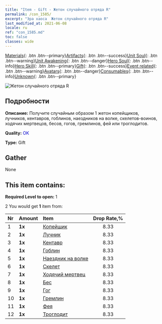 ```yaml
---
title: "Item - Gift - Жетон случайного отряда R"
permalink: /con_1585/
excerpt: "Эра хаоса  Жетон случайного отряда R"
last_modified_at: 2021-06-08
locale: ru
ref: "con_1585.md"
toc: false
classes: wide
---
```

 [Materials](/ItemsRU/){: .btn .btn--primary}[Artifacts](/ItemsRU/Artifacts/){: .btn .btn--success}[Unit Soul](/ItemsRU/UnitSoul/){: .btn .btn--warning}[Unit Awakening](/ItemsRU/UnitAwakening/){: .btn .btn--danger}[Hero Soul](/ItemsRU/HeroSoul/){: .btn .btn--info}[Hero Skill](/ItemsRU/HeroSkill/){: .btn .btn--primary}[Gift](/ItemsRU/Gift/){: .btn .btn--success}[Event related](/ItemsRU/Events/){: .btn .btn--warning}[Avatars](/ItemsRU/Avatars/){: .btn .btn--danger}[Consumables](/ItemsRU/Consumables/){: .btn .btn--info}[Unknown](/ItemsRU/Unknown/){: .btn .btn--primary}

 ![Жетон случайного отряда R](/images/t/i_907200.png)

## Подробности
 **Описание:** Получите случайным образом 1 жетон копейщиков, лучников, кентавров, гоблинов, наездников на волке, скелетов-воинов, ходячих мертвецов, бесов, гогов, гремлинов, фей или троглодитов.

 **Quality:** <span style="color: #0000CD">OK</span>

 **Type:** Gift

## Gather

  None

## This item contains:

 **Required Level to open:** 1

 2 You would get **1** item  from:

  | Nr | Amount |     Item    | Drop Rate,% |
  |:---|:-------|:------------|:---------:|
  | 1 |  **1x** | [Копейщик](/ItemsRU/unt_190/) | 8.33 | 
  | 2 |  **1x** | [Лучник](/ItemsRU/unt_191/) | 8.33 | 
  | 3 |  **1x** | [Кентавр](/ItemsRU/unt_199/) | 8.33 | 
  | 4 |  **1x** | [Гоблин](/ItemsRU/unt_217/) | 8.33 | 
  | 5 |  **1x** | [Наездник на волке](/ItemsRU/unt_218/) | 8.33 | 
  | 6 |  **1x** | [Скелет](/ItemsRU/unt_208/) | 8.33 | 
  | 7 |  **1x** | [Ходячий мертвец](/ItemsRU/unt_209/) | 8.33 | 
  | 8 |  **1x** | [Бес](/ItemsRU/unt_226/) | 8.33 | 
  | 9 |  **1x** | [Гог](/ItemsRU/unt_227/) | 8.33 | 
  | 10 |  **1x** | [Гремлин](/ItemsRU/unt_235/) | 8.33 | 
  | 11 |  **1x** | [Фея](/ItemsRU/unt_262/) | 8.33 | 
  | 12 |  **1x** | [Троглодит](/ItemsRU/unt_244/) | 8.33 | 
